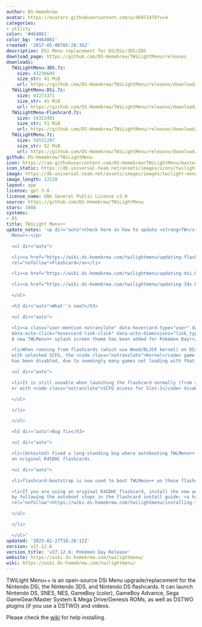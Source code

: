 ```yaml
---
author: DS-Homebrew
avatar: https://avatars.githubusercontent.com/u/46971470?v=4
categories:
- utility
color: '#464061'
color_bg: '#464061'
created: '2017-05-06T05:28:36Z'
description: DSi Menu replacement for DS/DSi/3DS/2DS
download_page: https://github.com/DS-Homebrew/TWiLightMenu/releases
downloads:
  TWiLightMenu-3DS.7z:
    size: 43236645
    size_str: 41 MiB
    url: https://github.com/DS-Homebrew/TWiLightMenu/releases/download/v27.12.6/TWiLightMenu-3DS.7z
  TWiLightMenu-DSi.7z:
    size: 43273371
    size_str: 41 MiB
    url: https://github.com/DS-Homebrew/TWiLightMenu/releases/download/v27.12.6/TWiLightMenu-DSi.7z
  TWiLightMenu-Flashcard.7z:
    size: 54313401
    size_str: 51 MiB
    url: https://github.com/DS-Homebrew/TWiLightMenu/releases/download/v27.12.6/TWiLightMenu-Flashcard.7z
  TWiLightMenu.7z:
    size: 54531297
    size_str: 52 MiB
    url: https://github.com/DS-Homebrew/TWiLightMenu/releases/download/v27.12.6/TWiLightMenu.7z
github: DS-Homebrew/TWiLightMenu
icon: https://raw.githubusercontent.com/DS-Homebrew/TWiLightMenu/master/booter/Twilight%2B%2B-animated%20icon-fix.gif
icon_static: https://db.universal-team.net/assets/images/icons/twilight-menu.png
image: https://db.universal-team.net/assets/images/images/twilight-menu.png
image_length: 12520
layout: app
license: gpl-3.0
license_name: GNU General Public License v3.0
source: https://github.com/DS-Homebrew/TWiLightMenu
stars: 3408
systems:
- DS
title: TWiLight Menu++
update_notes: '<p dir="auto">Check here on how to update <strong>TW</strong>i<strong>L</strong>ight
  Menu++:</p>

  <ul dir="auto">

  <li><a href="https://wiki.ds-homebrew.com/twilightmenu/updating-flashcard.html"
  rel="nofollow">Flashcard</a></li>

  <li><a href="https://wiki.ds-homebrew.com/twilightmenu/updating-dsi.html" rel="nofollow">DSi</a></li>

  <li><a href="https://wiki.ds-homebrew.com/twilightmenu/updating-3ds.html" rel="nofollow">3DS</a></li>

  </ul>

  <h3 dir="auto">What''s new?</h3>

  <ul dir="auto">

  <li><a class="user-mention notranslate" data-hovercard-type="user" data-hovercard-url="/users/PW5190/hovercard"
  data-octo-click="hovercard-link-click" data-octo-dimensions="link_type:self" href="https://github.com/PW5190">@PW5190</a>:
  A new TWLMenu++ splash screen theme has been added for Pokémon Day!</li>

  <li>When running from flashcards (which use Wood/BL2CK kernel) on DSi or 3DS consoles
  with unlocked SCFG, the <code class="notranslate">Kernel</code> game loader setting
  has been disabled, due to seemingly many games not loading with that setting.

  <ul dir="auto">

  <li>It is still useable when launching the flashcard normally (from system menu
  or with <code class="notranslate">SCFG access for Slot-1</code> disabled).</li>

  </ul>

  </li>

  </ul>

  <h3 dir="auto">Bug fix</h3>

  <ul dir="auto">

  <li>(Untested) Fixed a long-standing bug where autobooting TWLMenu++ would not work
  on original R4SDHC flashcards.

  <ul dir="auto">

  <li>flashcard-bootstrap is now used to boot TWLMenu++ on those flashcards.</li>

  <li>If you are using an original R4SDHC flashcard, install the new autoboot files
  by following the autoboot steps in the flashcard install guide: <a href="https://wiki.ds-homebrew.com/twilightmenu/installing-flashcard#autobooting-twilight-menu"
  rel="nofollow">https://wiki.ds-homebrew.com/twilightmenu/installing-flashcard#autobooting-twilight-menu</a></li>

  </ul>

  </li>

  </ul>'
updated: '2025-02-27T10:28:12Z'
version: v27.12.6
version_title: 'v27.12.6: Pokémon Day Release'
website: https://wiki.ds-homebrew.com/twilightmenu/
wiki: https://wiki.ds-homebrew.com/twilightmenu/
---
```

TWiLight Menu++ is an open-source DSi Menu upgrade/replacement for the Nintendo DSi, the Nintendo 3DS, and Nintendo DS flashcards. It can launch Nintendo DS, SNES, NES, GameBoy (color), GameBoy Advance, Sega GameGear/Master System & Mega Drive/Genesis ROMs, as well as DSTWO plugins (if you use a DSTWO) and videos.

Please check the [wiki](https://wiki.ds-homebrew.com/twilightmenu/) for help installing.